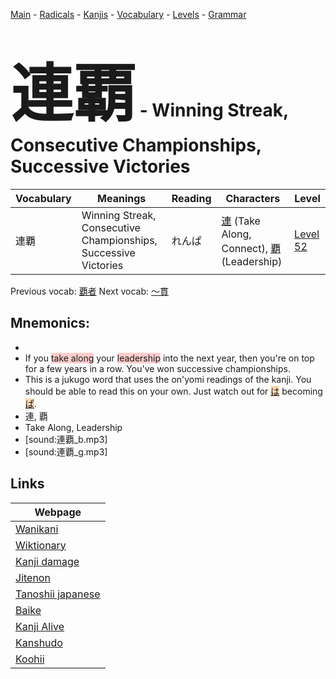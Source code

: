 <style> bigfont {font-size: 100px}</style>
[Main](../README.md) -
[Radicals](../radicals.md) -
[Kanjis](../kanjis.md) -
[Vocabulary](../vocabulary.md) -
[Levels](../levels.md) -
[Grammar](../grammar.md)
# <bigfont> 連覇</bigfont> - Winning Streak, Consecutive Championships, Successive Victories  

| Vocabulary | Meanings | Reading | Characters | Level |
| --- | --- | --- | --- | --- |
| 連覇 | Winning Streak, Consecutive Championships, Successive Victories  | れんぱ |  [連](../kanjis/連.md) (Take Along, Connect), [覇](../kanjis/覇.md) (Leadership) | [Level 52](../levels/wk_level52.md) |

Previous vocab: [覇者](覇者.md) Next vocab: [〜貫](〜貫.md) 

## Mnemonics:

* 
* If you <span style="background-color:#ffcccb"> take along</span> your <span style="background-color:#ffcccb"> leadership</span> into the next year, then you're on top for a few years in a row. You've won successive championships.
* This is a jukugo word that uses the on'yomi readings of the kanji. You should be able to read this on your own. Just watch out for <span style="background-color:#fed8b1"> [は](https://jisho.org/search/は)</span> becoming <span style="background-color:#fed8b1"> [ぱ](https://jisho.org/search/ぱ)</span>.
* 連, 覇
* Take Along, Leadership
* [sound:連覇_b.mp3]
* [sound:連覇_g.mp3]


## Links 

| Webpage |
| --- |
| [Wanikani          ](https://www.wanikani.com/kanji/連覇) |
| [Wiktionary        ](https://en.wiktionary.org/wiki/連覇) |
| [Kanji damage      ](http://www.kanjidamage.com/kanji/search?utf8=✓&q=連覇) |
| [Jitenon           ](https://jitenon.com/kanji/連覇) |
| [Tanoshii japanese ](https://www.tanoshiijapanese.com/dictionary/kanji.cfm?k=連覇) |
| [Baike             ](https://baike.baidu.com/item/連覇) |
| [Kanji Alive       ](https://app.kanjialive.com/連覇) |
| [Kanshudo          ](https://www.kanshudo.com/searchmn?q=連覇) |
| [Koohii            ](https://kanji.koohii.com/study/kanji/連覇) |
